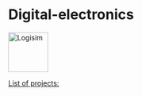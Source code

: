 # Digital-electronics

<p align="left"> <a href="http://www.cburch.com/logisim/" target="_blank"> <img src="https://user-images.githubusercontent.com/84814415/148459505-04ea452a-96e2-4a92-b5af-06a06ac7dcb4.png" alt="Logisim" width="80" height="80"/>
  
List of projects:
